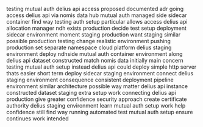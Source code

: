 testing mutual auth delius api access proposed documented adr going access delius api via nomis data hub mutual auth managed side sidecar container find way testing auth setup particular allows access delius api allocation manager ndh exists production decide test setup deployment sidecar environment moment staging production want staging similar possible production testing change realistic environment pushing production set separate namespace cloud platform delius staging environment deploy ndhside mutual auth container environment along delius api dataset constructed match nomis data initially main concern testing mutual auth setup instead delius api could deploy simple http server thats easier short term deploy sidecar staging environment connect delius staging environment consequence consistent deployment pipeline environment similar architecture possible way matter delius api instance constructed dataset staging extra setup work connecting delius api production give greater confidence security approach create certificate authority delius staging environment learn mutual auth setup work help confidence still find way running automated test mutual auth setup ensure continues work intended
